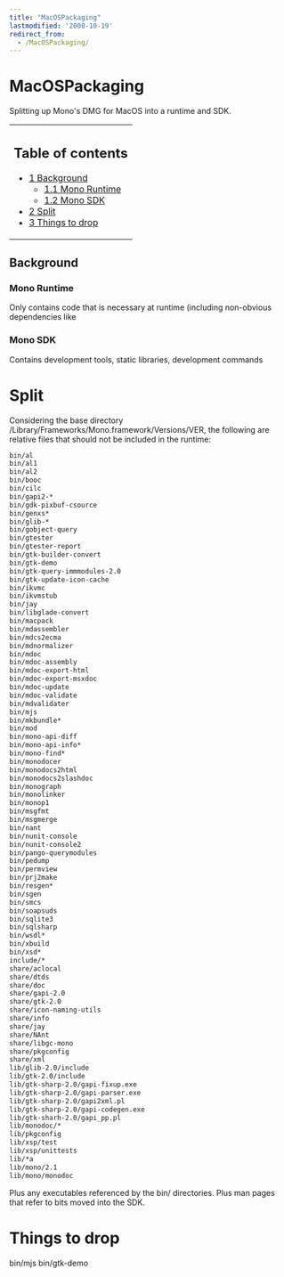 ```yaml
---
title: "MacOSPackaging"
lastmodified: '2008-10-19'
redirect_from:
  - /MacOSPackaging/
---
```


MacOSPackaging
==============

Splitting up Mono's DMG for MacOS into a runtime and SDK.

<table>
<col width="100%" />
<tbody>
<tr class="odd">
<td align="left"><h2>Table of contents</h2>
<ul>
<li><a href="#background">1 Background</a>
<ul>
<li><a href="#mono-runtime">1.1 Mono Runtime</a></li>
<li><a href="#mono-sdk">1.2 Mono SDK</a></li>
</ul></li>
<li><a href="#split">2 Split</a></li>
<li><a href="#things-to-drop">3 Things to drop</a></li>
</ul></td>
</tr>
</tbody>
</table>

Background
----------

### Mono Runtime

Only contains code that is necessary at runtime (including non-obvious dependencies like

### Mono SDK

Contains development tools, static libraries, development commands

Split
=====

Considering the base directory /Library/Frameworks/Mono.framework/Versions/VER, the following are relative files that should not be included in the runtime:

``` bash
bin/al
bin/al1
bin/al2
bin/booc
bin/cilc
bin/gapi2-*
bin/gdk-pixbuf-csource
bin/genxs*
bin/glib-*
bin/gobject-query
bin/gtester
bin/gtester-report
bin/gtk-builder-convert
bin/gtk-demo
bin/gtk-query-immmodules-2.0
bin/gtk-update-icon-cache
bin/ikvmc
bin/ikvmstub
bin/jay
bin/libglade-convert
bin/macpack
bin/mdassembler
bin/mdcs2ecma
bin/mdnormalizer
bin/mdoc
bin/mdoc-assembly
bin/mdoc-export-html
bin/mdoc-export-msxdoc
bin/mdoc-update
bin/mdoc-validate
bin/mdvalidater
bin/mjs
bin/mkbundle*
bin/mod
bin/mono-api-diff
bin/mono-api-info*
bin/mono-find*
bin/monodocer
bin/monodocs2html
bin/monodocs2slashdoc
bin/monograph
bin/monolinker
bin/monop1
bin/msgfmt
bin/msgmerge
bin/nant
bin/nunit-console
bin/nunit-console2
bin/pango-querymodules
bin/pedump
bin/permview
bin/prj2make
bin/resgen*
bin/sgen
bin/smcs
bin/soapsuds
bin/sqlite3
bin/sqlsharp
bin/wsdl*
bin/xbuild
bin/xsd*
include/*
share/aclocal
share/dtds
share/doc
share/gapi-2.0
share/gtk-2.0
share/icon-naming-utils
share/info
share/jay
share/NAnt
share/libgc-mono
share/pkgconfig
share/xml
lib/glib-2.0/include
lib/gtk-2.0/include
lib/gtk-sharp-2.0/gapi-fixup.exe
lib/gtk-sharp-2.0/gapi-parser.exe
lib/gtk-sharp-2.0/gapi2xml.pl
lib/gtk-sharp-2.0/gapi-codegen.exe
lib/gtk-sharh-2.0/gapi_pp.pl
lib/monodoc/*
lib/pkgconfig
lib/xsp/test
lib/xsp/unittests
lib/*a
lib/mono/2.1
lib/mono/monodoc
```

Plus any executables referenced by the bin/ directories. Plus man pages that refer to bits moved into the SDK.

Things to drop
==============

bin/mjs bin/gtk-demo


